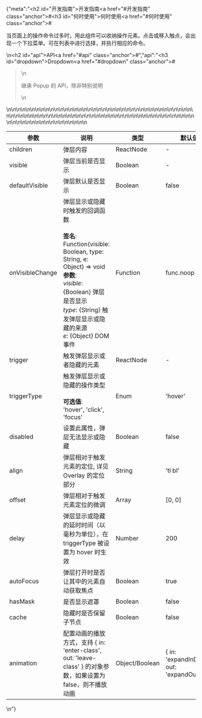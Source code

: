 {"meta":"<h2 id=\"&#x5F00;&#x53D1;&#x6307;&#x5357;\">&#x5F00;&#x53D1;&#x6307;&#x5357;<a href=\"#&#x5F00;&#x53D1;&#x6307;&#x5357;\" class=\"anchor\">#</a></h2><h3 id=\"&#x4F55;&#x65F6;&#x4F7F;&#x7528;\">&#x4F55;&#x65F6;&#x4F7F;&#x7528;<a href=\"#&#x4F55;&#x65F6;&#x4F7F;&#x7528;\" class=\"anchor\">#</a></h3><p>&#x5F53;&#x9875;&#x9762;&#x4E0A;&#x7684;&#x64CD;&#x4F5C;&#x547D;&#x4EE4;&#x8FC7;&#x591A;&#x65F6;&#xFF0C;&#x7528;&#x6B64;&#x7EC4;&#x4EF6;&#x53EF;&#x4EE5;&#x6536;&#x7EB3;&#x64CD;&#x4F5C;&#x5143;&#x7D20;&#x3002;&#x70B9;&#x51FB;&#x6216;&#x79FB;&#x5165;&#x89E6;&#x70B9;&#xFF0C;&#x4F1A;&#x51FA;&#x73B0;&#x4E00;&#x4E2A;&#x4E0B;&#x62C9;&#x83DC;&#x5355;&#x3002;&#x53EF;&#x5728;&#x5217;&#x8868;&#x4E2D;&#x8FDB;&#x884C;&#x9009;&#x62E9;&#xFF0C;&#x5E76;&#x6267;&#x884C;&#x76F8;&#x5E94;&#x7684;&#x547D;&#x4EE4;&#x3002;</p>\n<h2 id=\"api\">API<a href=\"#api\" class=\"anchor\">#</a></h2>","api":"<h3 id=\"dropdown\">Dropdown<a href=\"#dropdown\" class=\"anchor\">#</a></h3><blockquote>\n<p>&#x7EE7;&#x627F; Popup &#x7684; API&#xFF0C;&#x9664;&#x975E;&#x7279;&#x522B;&#x8BF4;&#x660E;</p>\n</blockquote>\n<table>\n<thead>\n<tr>\n<th>&#x53C2;&#x6570;</th>\n<th>&#x8BF4;&#x660E;</th>\n<th>&#x7C7B;&#x578B;</th>\n<th>&#x9ED8;&#x8BA4;&#x503C;</th>\n</tr>\n</thead>\n<tbody>\n<tr>\n<td>children</td>\n<td>&#x5F39;&#x5C42;&#x5185;&#x5BB9;</td>\n<td>ReactNode</td>\n<td>-</td>\n</tr>\n<tr>\n<td>visible</td>\n<td>&#x5F39;&#x5C42;&#x5F53;&#x524D;&#x662F;&#x5426;&#x663E;&#x793A;</td>\n<td>Boolean</td>\n<td>-</td>\n</tr>\n<tr>\n<td>defaultVisible</td>\n<td>&#x5F39;&#x5C42;&#x9ED8;&#x8BA4;&#x662F;&#x5426;&#x663E;&#x793A;</td>\n<td>Boolean</td>\n<td>false</td>\n</tr>\n<tr>\n<td>onVisibleChange</td>\n<td>&#x5F39;&#x5C42;&#x663E;&#x793A;&#x6216;&#x9690;&#x85CF;&#x65F6;&#x89E6;&#x53D1;&#x7684;&#x56DE;&#x8C03;&#x51FD;&#x6570;<br><br><strong>&#x7B7E;&#x540D;</strong>:<br>Function(visible: Boolean, type: String, e: Object) =&gt; void<br><strong>&#x53C2;&#x6570;</strong>:<br><em>visible</em>: {Boolean} &#x5F39;&#x5C42;&#x662F;&#x5426;&#x663E;&#x793A;<br><em>type</em>: {String} &#x89E6;&#x53D1;&#x5F39;&#x5C42;&#x663E;&#x793A;&#x6216;&#x9690;&#x85CF;&#x7684;&#x6765;&#x6E90;<br>_e_: {Object} DOM&#x4E8B;&#x4EF6;</td>\n<td>Function</td>\n<td>func.noop</td>\n</tr>\n<tr>\n<td>trigger</td>\n<td>&#x89E6;&#x53D1;&#x5F39;&#x5C42;&#x663E;&#x793A;&#x6216;&#x8005;&#x9690;&#x85CF;&#x7684;&#x5143;&#x7D20;</td>\n<td>ReactNode</td>\n<td>-</td>\n</tr>\n<tr>\n<td>triggerType</td>\n<td>&#x89E6;&#x53D1;&#x5F39;&#x5C42;&#x663E;&#x793A;&#x6216;&#x9690;&#x85CF;&#x7684;&#x64CD;&#x4F5C;&#x7C7B;&#x578B;<br><br><strong>&#x53EF;&#x9009;&#x503C;</strong>:<br>&apos;hover&apos;, &apos;click&apos;, &apos;focus&apos;</td>\n<td>Enum</td>\n<td>&apos;hover&apos;</td>\n</tr>\n<tr>\n<td>disabled</td>\n<td>&#x8BBE;&#x7F6E;&#x6B64;&#x5C5E;&#x6027;&#xFF0C;&#x5F39;&#x5C42;&#x65E0;&#x6CD5;&#x663E;&#x793A;&#x6216;&#x9690;&#x85CF;</td>\n<td>Boolean</td>\n<td>false</td>\n</tr>\n<tr>\n<td>align</td>\n<td>&#x5F39;&#x5C42;&#x76F8;&#x5BF9;&#x4E8E;&#x89E6;&#x53D1;&#x5143;&#x7D20;&#x7684;&#x5B9A;&#x4F4D;, &#x8BE6;&#x89C1; Overlay &#x7684;&#x5B9A;&#x4F4D;&#x90E8;&#x5206;</td>\n<td>String</td>\n<td>&apos;tl bl&apos;</td>\n</tr>\n<tr>\n<td>offset</td>\n<td>&#x5F39;&#x5C42;&#x76F8;&#x5BF9;&#x4E8E;&#x89E6;&#x53D1;&#x5143;&#x7D20;&#x5B9A;&#x4F4D;&#x7684;&#x5FAE;&#x8C03;</td>\n<td>Array</td>\n<td>[0, 0]</td>\n</tr>\n<tr>\n<td>delay</td>\n<td>&#x5F39;&#x5C42;&#x663E;&#x793A;&#x6216;&#x9690;&#x85CF;&#x7684;&#x5EF6;&#x65F6;&#x65F6;&#x95F4;&#xFF08;&#x4EE5;&#x6BEB;&#x79D2;&#x4E3A;&#x5355;&#x4F4D;&#xFF09;&#xFF0C;&#x5728; triggerType &#x88AB;&#x8BBE;&#x7F6E;&#x4E3A; hover &#x65F6;&#x751F;&#x6548;</td>\n<td>Number</td>\n<td>200</td>\n</tr>\n<tr>\n<td>autoFocus</td>\n<td>&#x5F39;&#x5C42;&#x6253;&#x5F00;&#x65F6;&#x662F;&#x5426;&#x8BA9;&#x5176;&#x4E2D;&#x7684;&#x5143;&#x7D20;&#x81EA;&#x52A8;&#x83B7;&#x53D6;&#x7126;&#x70B9;</td>\n<td>Boolean</td>\n<td>true</td>\n</tr>\n<tr>\n<td>hasMask</td>\n<td>&#x662F;&#x5426;&#x663E;&#x793A;&#x906E;&#x7F69;</td>\n<td>Boolean</td>\n<td>false</td>\n</tr>\n<tr>\n<td>cache</td>\n<td>&#x9690;&#x85CF;&#x65F6;&#x662F;&#x5426;&#x4FDD;&#x7559;&#x5B50;&#x8282;&#x70B9;</td>\n<td>Boolean</td>\n<td>false</td>\n</tr>\n<tr>\n<td>animation</td>\n<td>&#x914D;&#x7F6E;&#x52A8;&#x753B;&#x7684;&#x64AD;&#x653E;&#x65B9;&#x5F0F;&#xFF0C;&#x652F;&#x6301; { in: &apos;enter-class&apos;, out: &apos;leave-class&apos; } &#x7684;&#x5BF9;&#x8C61;&#x53C2;&#x6570;&#xFF0C;&#x5982;&#x679C;&#x8BBE;&#x7F6E;&#x4E3A; false&#xFF0C;&#x5219;&#x4E0D;&#x64AD;&#x653E;&#x52A8;&#x753B;</td>\n<td>Object/Boolean</td>\n<td>{ in: &apos;expandInDown&apos;, out: &apos;expandOutUp&apos; }</td>\n</tr>\n</tbody>\n</table>\n"}